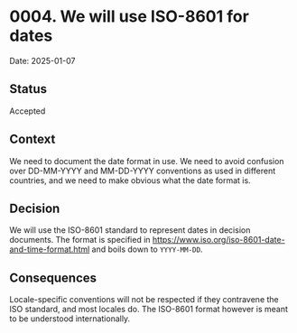 # 0004. We will use ISO-8601 for dates

Date: 2025-01-07

## Status

Accepted

## Context
We need to document the date format in use. We need to avoid confusion over
DD-MM-YYYY and MM-DD-YYYY conventions as used in different countries, and we
need to make obvious what the date format is.

## Decision
We will use the ISO-8601 standard to represent dates in decision documents. The
format is specified in <https://www.iso.org/iso-8601-date-and-time-format.html>
and boils down to `YYYY-MM-DD`.

## Consequences
Locale-specific conventions will not be respected if they contravene the ISO
standard, and most locales do. The ISO-8601 format however is meant to be
understood internationally.

